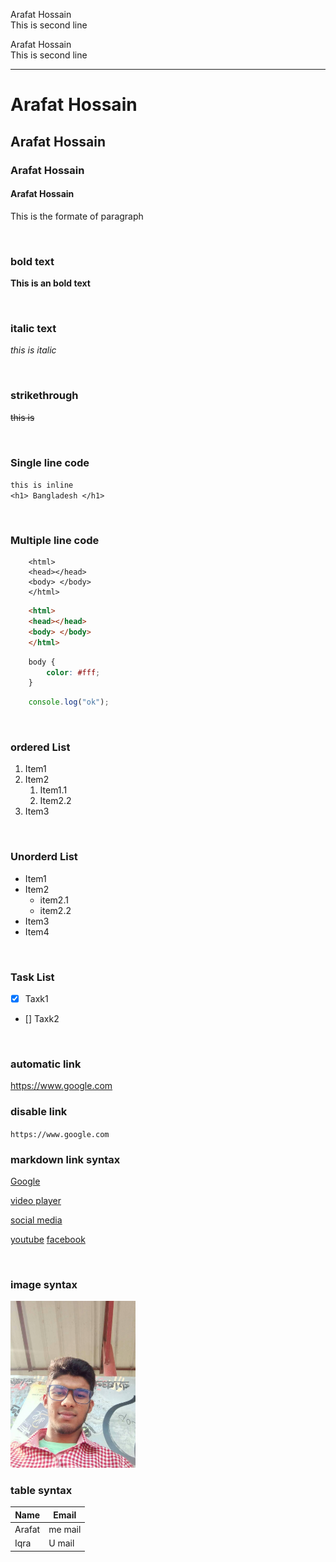 <!-- markdown finishing -->

Arafat Hossain <br/>
This is second line

<!-- <br> = 3 space -->

Arafat Hossain  
This is second line

<!-- <hr> = 3 dash -->

---

# Arafat Hossain

## Arafat Hossain

### Arafat Hossain

#### Arafat Hossain

<p> This is the formate of paragraph </p>

<br/>

### bold text

**This is an bold text**

<br/>

### italic text

_this is italic_

<br/>

### strikethrough

~~this is~~

<br/>

### Single line code

`this is inline`   
`<h1> Bangladesh </h1>`

<br/>

### Multiple line code

```
    <html>
    <head></head>
    <body> </body>
    </html>
```

``` html
    <html>
    <head></head>
    <body> </body>
    </html>
```

``` css
    body {
        color: #fff;
    }
```

```javascript
    console.log("ok");
```

<br/>

### ordered List

1. Item1
2. Item2
    1. Item1.1
    2. Item2.2
3. Item3

<br/>

### Unorderd List

- Item1
- Item2
    - item2.1
    - item2.2
- Item3
- Item4

<br/>

### Task List

- [x] Taxk1
- [] Taxk2

<br/>

### automatic link

https://www.google.com

### disable link

`https://www.google.com`

### markdown link syntax

[Google](https://www.google.com)

[video player](youtube)

[social media](facebook)

[youtube](https://www.youtube.com)
[facebook](https://www.facebook.com)


<br/>

### image syntax

<img src="img/md_img.jpg" width="200" title="profile image">

<br/>

### table syntax

| Name | Email |
|------| ------|
| Arafat | me mail|
| Iqra | U mail|

